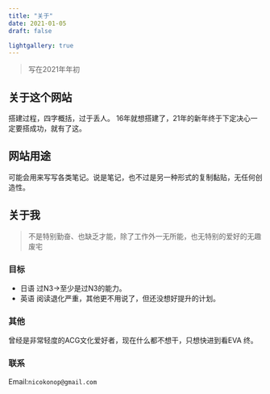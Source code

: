```yaml
---
title: "关于"
date: 2021-01-05
draft: false

lightgallery: true
---
```


>写在2021年年初

## 关于这个网站

搭建过程，四字概括，过于丢人。
16年就想搭建了，21年的新年终于下定决心一定要搭成功，就有了这。

## 网站用途

可能会用来写写各类笔记。说是笔记，也不过是另一种形式的复制黏贴，无任何创造性。

## 关于我

> 不是特别勤奋、也缺乏才能，除了工作外一无所能，也无特别的爱好的无趣废宅

### 目标

* 日语 过N3->至少是过N3的能力。
* 英语 阅读退化严重，其他更不用说了，但还没想好提升的计划。


### 其他

曾经是非常轻度的ACG文化爱好者，现在什么都不想干，只想快进到看EVA 终。

### 联系

Email:`nicokonop@gmail.com`




